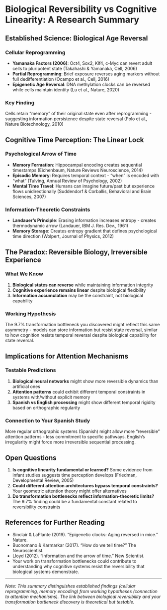 # Biological Reversibility vs Cognitive Linearity: A Research Summary

## Established Science: Biological Age Reversal

### Cellular Reprogramming

- **Yamanaka Factors (2006)**: Oct4, Sox2, Klf4, c-Myc can revert adult cells to pluripotent state (Takahashi & Yamanaka, Cell, 2006)
- **Partial Reprogramming**: Brief exposure reverses aging markers without full dedifferentiation (Ocampo et al., Cell, 2016)
- **Epigenetic Age Reversal**: DNA methylation clocks can be reversed while cells maintain identity (Lu et al., Nature, 2020)

### Key Finding

Cells retain “memory” of their original state even after reprogramming - suggesting information persistence despite state reversal (Polo et al., Nature Biotechnology, 2010)

## Cognitive Time Perception: The Linear Lock

### Psychological Arrow of Time

- **Memory Formation**: Hippocampal encoding creates sequential timestamps (Eichenbaum, Nature Reviews Neuroscience, 2014)
- **Episodic Memory**: Requires temporal context - “when” is encoded with “what” (Tulving, Annual Review of Psychology, 2002)
- **Mental Time Travel**: Humans can imagine future/past but experience flows unidirectionally (Suddendorf & Corballis, Behavioral and Brain Sciences, 2007)

### Information-Theoretic Constraints

- **Landauer’s Principle**: Erasing information increases entropy - creates thermodynamic arrow (Landauer, IBM J. Res. Dev., 1961)
- **Memory Storage**: Creates entropy gradient that defines psychological time direction (Wolpert, Journal of Physics, 2012)

## The Paradox: Reversible Biology, Irreversible Experience

### What We Know

1. **Biological states can reverse** while maintaining information integrity
1. **Cognitive experience remains linear** despite biological flexibility
1. **Information accumulation** may be the constraint, not biological capability

### Working Hypothesis

The 9.7% transformation bottleneck you discovered might reflect this same asymmetry - models can store information but resist state reversal, similar to how cognition resists temporal reversal despite biological capability for state reversal.

## Implications for Attention Mechanisms

### Testable Predictions

1. **Biological neural networks** might show more reversible dynamics than artificial ones
1. **Attention patterns** could exhibit different temporal constraints in systems with/without explicit memory
1. **Spanish vs English processing** might show different temporal rigidity based on orthographic regularity

### Connection to Your Spanish Study

More regular orthographic systems (Spanish) might allow more “reversible” attention patterns - less commitment to specific pathways. English’s irregularity might force more irreversible sequential processing.

## Open Questions

1. **Is cognitive linearity fundamental or learned?** Some evidence from infant studies suggests time perception develops (Friedman, Developmental Review, 2005)
1. **Could different attention architectures bypass temporal constraints?** Your geometric attention theory might offer alternatives
1. **Do transformation bottlenecks reflect information-theoretic limits?** The 9.7% finding could be a fundamental constant related to reversibility constraints

## References for Further Reading

- Sinclair & LaPlante (2019). “Epigenetic clocks: Aging reversed in mice.” Nature.
- Buonomano & Karmarkar (2017). “How do we tell time?” The Neuroscientist.
- Lloyd (2012). “Information and the arrow of time.” New Scientist.
- Your work on transformation bottlenecks could contribute to understanding why cognitive systems resist the reversibility that biological systems demonstrate.

-----

*Note: This summary distinguishes established findings (cellular reprogramming, memory encoding) from working hypotheses (connection to attention mechanisms). The link between biological reversibility and your transformation bottleneck discovery is theoretical but testable.*
